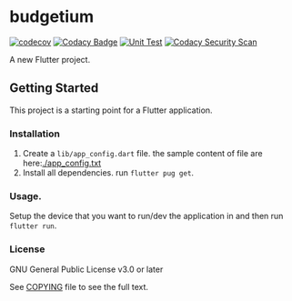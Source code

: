 # budgetium
[![codecov](https://codecov.io/gh/Keith3895/budgetium/branch/master/graph/badge.svg?token=m2I4WCy916)](https://codecov.io/gh/Keith3895/budgetium) [![Codacy Badge](https://app.codacy.com/project/badge/Grade/3541c10b5afa43da9712c4f0f5c418b8)](https://www.codacy.com/gh/Keith3895/budgetium/dashboard?utm_source=github.com&amp;utm_medium=referral&amp;utm_content=Keith3895/budgetium&amp;utm_campaign=Badge_Grade) [![Unit Test](https://github.com/Keith3895/budgetium/actions/workflows/unit-test.yml/badge.svg?branch=master)](https://github.com/Keith3895/budgetium/actions/workflows/unit-test.yml) [![Codacy Security Scan](https://github.com/Keith3895/budgetium/actions/workflows/codacy-analysis.yml/badge.svg?branch=master)](https://github.com/Keith3895/budgetium/actions/workflows/codacy-analysis.yml)


A new Flutter project.

## Getting Started

This project is a starting point for a Flutter application.


### Installation

1) Create a ``lib/app_config.dart`` file. the sample content of file are here:[./app_config.txt](./app_config.txt)
2) Install all dependencies. run ``flutter pug get``.

### Usage.
Setup the device that you want to run/dev the application in and then run ``flutter run``.

### License
GNU General Public License v3.0 or later

See [COPYING](./LICENSE) file to see the full text.